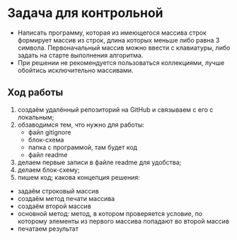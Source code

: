 # Задача для контрольной

* Написать программу, которая из имеющегося массива строк формирует массив из строк, длина которых меньше либо равна 3 символа. Первоначальный массив можно ввести с клавиатуры, либо задать на старте выполнения алгоритма. 
* При решении не рекомендуется пользоваться коллекциями, лучше обойтись исключительно массивами.

## Ход работы

1. создаём удалённый репозиторий на GitHub и связываем с его с локальным;
2. обзаводимся тем, что нужно для работы:
     * файл gitignore
     * блок-схема
     * папка с программой, там будет код
     * файл readme
3. делаем первые записи в файле readme для удобства;
4. делаем блок-схему;
5. пишем код; какова концепция решения:
  * задаём строковый массив
  * создаём метод печати массива
  * создаём второй массив
  * основной метод: метод, в котором проверяется условие, по которому элементы из первого массива попадают во второй массив
  * печатаем результат